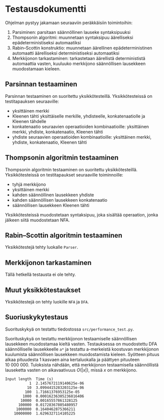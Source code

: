 # Testausdokumentti

Ohjelman pystyy jakamaan seuraaviin peräkkäisiin toimintoihin:
1. Parsiminen: parsitaan säännöllinen lauseke syntaksipuuksi
2. Thompsonin algoritmi: muunnetaan syntaksipuu äärelliseksi epädeterministiseksi automaatiksi
3. Rabin–Scottin konstruktio: muunnetaan äärellinen epädeterministinen automaatti äärelliseksi deterministiseksi automaatiksi
4. Merkkijonon tarkastaminen: tarkastetaan äärellistä determinististä automaattia vasten, kuuluuko merkkijono säännöllisen lausekkeen muodostamaan kieleen.

## Parsinnan testaaminen
Parsinnan testaaminen on suoritettu yksikkötesteillä. Yksikkötesteissä on testitapauksen seuraaville:
* yksittäinen merkki
* Kleenen tähti yksittäiselle merkille, yhdisteelle, konkatenaatiolle ja Kleenen tähdelle
* konkatenaatio seuraavien operaatioiden kombinaatioille: yksittäinen merkki, yhdiste, konkatenaatio, Kleenen tähti
* yhdiste seuraavien operaatioiden kombinaatioille: yksittäinen merkki, yhdiste, konkatenaatio, Kleenen tähti

## Thompsonin algoritmin testaaminen
Thompsonin algoritmin testaaminen on suoritettu yksikkötesteillä. Yksikkötesteissä on testitapaukset seuraaville toiminnoille:
* tyhjä merkkijono
* yksittäinen merkki
* kahden säännöllinen lausekkeen yhdiste
* kahden säännöllisen lausekkeen konkatenaatio
* säännöllisen lausekkeen Kleenen tähti

Yksikkötesteissä muodostetaan syntaksipuu, joka sisältää operaation, jonka jälkeen siitä muodostetaan NFA.

## Rabin–Scottin algoritmin testaaminen

Yksikkötestejä tehty luokalle `Parser`.

## Merkkijonon tarkastaminen

Tällä hetkellä testausta ei ole tehty.

## Muut yksikkötestaukset

Yksikkötestejä on tehty luokille `NFA` ja `DFA`.

## Suoriuskykytestaus

Suorituskykyä on testattu tiedostossa `src/performance_test.py`.

Suorituskykyä on testattu merkkijonon testaamiselle säännöllisen lausekkeen muodostamaa kieltä vasten. Testauksessa on muodostettu DFA säännölliselle lausekkeelle `a*` ja testattu a-merkeistä koostuvan merkkijonon kuulumista säännöllisen lausekkeen muodostamista kieleen. Syötteen pituus alkaa pituudesta 1 kasvaen aina kertaluokalla ja päättyen pituuteen 10&nbsp;000&nbsp;000. Tuloksista nähdään, että merkkijonon testaamisella säännöllistä lauseketta vasten on aikavaativuus *O*(|*x*|), missä *x* on merkkijono.

    Input length  Time (s)
               1  2.1457672119140625e-06
              10  3.0994415283203125e-06
             100  1.71661376953125e-05
            1000  0.00016236305236816406
           10000  0.00165557861328125
          100000  0.01728367805480957
         1000000  0.1640462875366211
        10000000  1.6296327114105225
